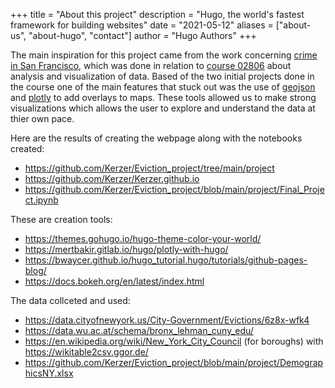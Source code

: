 +++
title = "About this project"
description = "Hugo, the world's fastest framework for building websites"
date = "2021-05-12"
aliases = ["about-us", "about-hugo", "contact"]
author = "Hugo Authors"
+++

The main inspiration for this project came from the work concerning [crime in San Francisco](https://data.sfgov.org/Public-Safety/Police-Department-Incident-Reports-Historical-2003/tmnf-yvry),
which was done in relation to [course 02806](https://kurser.dtu.dk/course/02806) about analysis and visualization of data. 
Based of the two initial projects done in the course one of the main features that stuck out was the use of [geojson](https://en.wikipedia.org/wiki/GeoJSON)
and [plotly](https://plotly.com/) to add overlays to maps. These tools allowed us to make strong visualizations which allows the user to explore
and understand the data at thier own pace.

Here are the results of creating the webpage along with the notebooks created:

* https://github.com/Kerzer/Eviction_project/tree/main/project
* https://github.com/Kerzer/Kerzer.github.io
* https://github.com/Kerzer/Eviction_project/blob/main/project/Final_Project.ipynb


These are creation tools:
* https://themes.gohugo.io/hugo-theme-color-your-world/
* https://mertbakir.gitlab.io/hugo/plotly-with-hugo/
* https://bwaycer.github.io/hugo_tutorial.hugo/tutorials/github-pages-blog/
* https://docs.bokeh.org/en/latest/index.html

The data collceted and used:

* https://data.cityofnewyork.us/City-Government/Evictions/6z8x-wfk4 
* https://data.wu.ac.at/schema/bronx_lehman_cuny_edu/
* https://en.wikipedia.org/wiki/New_York_City_Council (for boroughs)
with https://wikitable2csv.ggor.de/
* https://github.com/Kerzer/Eviction_project/blob/main/project/DemographicsNY.xlsx